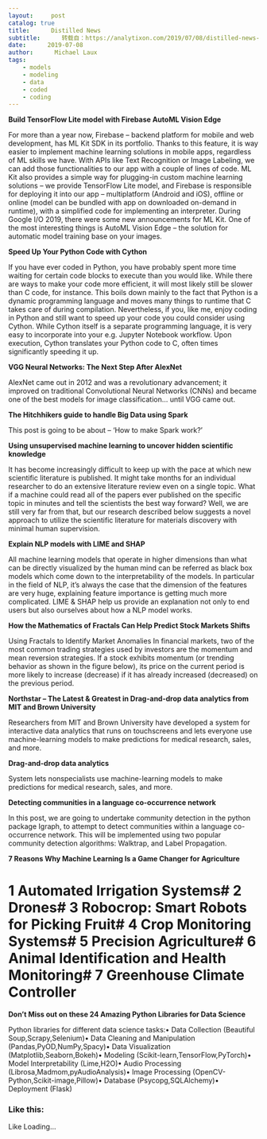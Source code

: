 ```yaml
---
layout:     post
catalog: true
title:      Distilled News
subtitle:      转载自：https://analytixon.com/2019/07/08/distilled-news-1126/
date:      2019-07-08
author:      Michael Laux
tags:
    - models
    - modeling
    - data
    - coded
    - coding
---
```


**Build TensorFlow Lite model with Firebase AutoML Vision Edge**

For more than a year now, Firebase – backend platform for mobile and web development, has ML Kit SDK in its portfolio. Thanks to this feature, it is way easier to implement machine learning solutions in mobile apps, regardless of ML skills we have. With APIs like Text Recognition or Image Labeling, we can add those functionalities to our app with a couple of lines of code. ML Kit also provides a simple way for plugging-in custom machine learning solutions – we provide TensorFlow Lite model, and Firebase is responsible for deploying it into our app – multiplatform (Android and iOS), offline or online (model can be bundled with app on downloaded on-demand in runtime), with a simplified code for implementing an interpreter. During Google I/O 2019, there were some new announcements for ML Kit. One of the most interesting things is AutoML Vision Edge – the solution for automatic model training base on your images.

**Speed Up Your Python Code with Cython**

If you have ever coded in Python, you have probably spent more time waiting for certain code blocks to execute than you would like. While there are ways to make your code more efficient, it will most likely still be slower than C code, for instance. This boils down mainly to the fact that Python is a dynamic programming language and moves many things to runtime that C takes care of during compilation. Nevertheless, if you, like me, enjoy coding in Python and still want to speed up your code you could consider using Cython. While Cython itself is a separate programming language, it is very easy to incorporate into your e.g. Jupyter Notebook workflow. Upon execution, Cython translates your Python code to C, often times significantly speeding it up.

**VGG Neural Networks: The Next Step After AlexNet**

AlexNet came out in 2012 and was a revolutionary advancement; it improved on traditional Convolutional Neural Networks (CNNs) and became one of the best models for image classification… until VGG came out.

**The Hitchhikers guide to handle Big Data using Spark**

This post is going to be about – ‘How to make Spark work?’

**Using unsupervised machine learning to uncover hidden scientific knowledge**

It has become increasingly difficult to keep up with the pace at which new scientific literature is published. It might take months for an individual researcher to do an extensive literature review even on a single topic. What if a machine could read all of the papers ever published on the specific topic in minutes and tell the scientists the best way forward? Well, we are still very far from that, but our research described below suggests a novel approach to utilize the scientific literature for materials discovery with minimal human supervision.

**Explain NLP models with LIME and SHAP**

All machine learning models that operate in higher dimensions than what can be directly visualized by the human mind can be referred as black box models which come down to the interpretability of the models. In particular in the field of NLP, it’s always the case that the dimension of the features are very huge, explaining feature importance is getting much more complicated. LIME & SHAP help us provide an explanation not only to end users but also ourselves about how a NLP model works.

**How the Mathematics of Fractals Can Help Predict Stock Markets Shifts**

Using Fractals to Identify Market Anomalies In financial markets, two of the most common trading strategies used by investors are the momentum and mean reversion strategies. If a stock exhibits momentum (or trending behavior as shown in the figure below), its price on the current period is more likely to increase (decrease) if it has already increased (decreased) on the previous period.

**Northstar – The Latest & Greatest in Drag-and-drop data analytics from MIT and Brown University**

Researchers from MIT and Brown University have developed a system for interactive data analytics that runs on touchscreens and lets everyone use machine-learning models to make predictions for medical research, sales, and more.

**Drag-and-drop data analytics**

System lets nonspecialists use machine-learning models to make predictions for medical research, sales, and more.

**Detecting communities in a language co-occurrence network**

In this post, we are going to undertake community detection in the python package Igraph, to attempt to detect communities within a language co-occurrence network. This will be implemented using two popular community detection algorithms: Walktrap, and Label Propagation.

**7 Reasons Why Machine Learning Is a Game Changer for Agriculture**

# 1 Automated Irrigation Systems# 2 Drones# 3 Robocrop: Smart Robots for Picking Fruit# 4 Crop Monitoring Systems# 5 Precision Agriculture# 6 Animal Identification and Health Monitoring# 7 Greenhouse Climate Controller

**Don’t Miss out on these 24 Amazing Python Libraries for Data Science**

Python libraries for different data science tasks:• Data Collection (Beautiful Soup,Scrapy,Selenium)• Data Cleaning and Manipulation (Pandas,PyOD,NumPy,Spacy)• Data Visualization (Matplotlib,Seaborn,Bokeh)• Modeling (Scikit-learn,TensorFlow,PyTorch)• Model Interpretability (Lime,H2O)• Audio Processing (Librosa,Madmom,pyAudioAnalysis)• Image Processing (OpenCV-Python,Scikit-image,Pillow)• Database (Psycopg,SQLAlchemy)• Deployment (Flask)

### Like this:

Like Loading...

